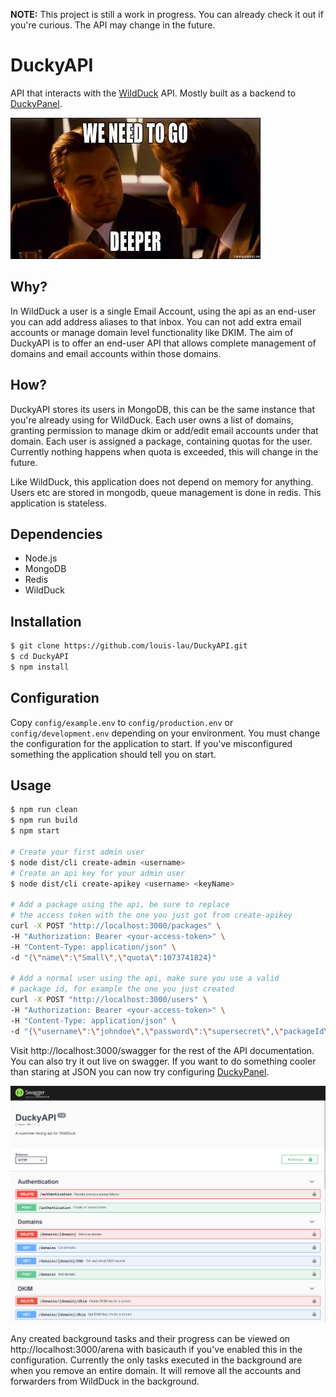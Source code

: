 __NOTE:__ This project is still a work in progress. You can already check it out if you're curious. The API may change in the future.

# DuckyAPI

API that interacts with the [WildDuck](https://github.com/nodemailer/wildduck) API. Mostly built as a backend to [DuckyPanel](https://github.com/louis-lau/DuckyPanel).


![We need to go deeper](docs/images/deeper.jpg)

## Why?
In WildDuck a user is a single Email Account, using the api as an end-user you can add address aliases to that inbox. You can not add extra email accounts or manage domain level functionality like DKIM. The aim of DuckyAPI is to offer an end-user API that allows complete management of domains and email accounts within those domains.

## How?
DuckyAPI stores its users in MongoDB, this can be the same instance that you're already using for WildDuck. Each user owns a list of domains, granting permission to manage dkim or add/edit email accounts under that domain. Each user is assigned a package, containing quotas for the user. Currently nothing happens when quota is exceeded, this will change in the future.

Like WildDuck, this application does not depend on memory for anything. Users etc are stored in mongodb, queue management is done in redis. This application is stateless.

## Dependencies
* Node.js
* MongoDB
* Redis
* WildDuck

## Installation
```bash
$ git clone https://github.com/louis-lau/DuckyAPI.git
$ cd DuckyAPI
$ npm install
```

## Configuration
Copy `config/example.env` to `config/production.env` or `config/development.env` depending on your environment. You must change the configuration for the application to start. If you've misconfigured something the application should tell you on start.

## Usage
```bash
$ npm run clean
$ npm run build
$ npm start

# Create your first admin user
$ node dist/cli create-admin <username>
# Create an api key for your admin user
$ node dist/cli create-apikey <username> <keyName>

# Add a package using the api, be sure to replace
# the access token with the one you just got from create-apikey
curl -X POST "http://localhost:3000/packages" \
-H "Authorization: Bearer <your-access-token>" \
-H "Content-Type: application/json" \
-d "{\"name\":\"Small\",\"quota\":1073741824}"

# Add a normal user using the api, make sure you use a valid
# package id, for example the one you just created
curl -X POST "http://localhost:3000/users" \
-H "Authorization: Bearer <your-access-token>" \
-H "Content-Type: application/json" \
-d "{\"username\":\"johndoe\",\"password\":\"supersecret\",\"packageId\":\"5d49e11f600a423ffc0b1297\"}"
```

Visit http://localhost:3000/swagger for the rest of the API documentation. You can also try it out live on swagger.
If you want to do something cooler than staring at JSON you can now try configuring [DuckyPanel](https://github.com/louis-lau/DuckyPanel).

![Swagger API documentation screenshot](docs/images/swagger.png)

Any created background tasks and their progress can be viewed on http://localhost:3000/arena with basicauth if you've enabled this in the configuration. Currently the only tasks executed in the background are when you remove an entire domain. It will remove all the accounts and forwarders from WildDuck in the background.